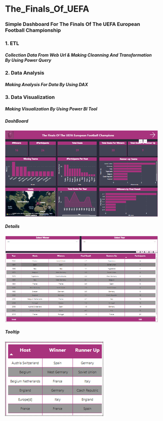 # The_Finals_Of_UEFA
### Simple Dashboard For The Finals Of The UEFA European Football Championship 
### 1. ETL
##### Collection Data From Web Url & Making Cleanning And Transformation By Using Power Query
### 2. Data Analysis
##### Making Analysis For Data By Using DAX
### 3. Data Visualization
##### Making Visualization By Using Power BI Tool
##### DashBoard
![](Dashboard.PNG)
##### Details
![](details.PNG)
##### Tooltip
![](ToolTip.PNG)


 
